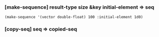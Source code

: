 ### [make-sequence] result-type size &key initial-element => seq

~~~
(make-sequence '(vector double-float) 100 :initial-element 1d0)
~~~

### [copy-seq] seq => copied-seq
